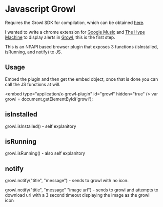 Javascript Growl
================

Requires the Growl SDK for compilation, which can be obtained [here](http://growl.info/downloads_developers.php).

I wanted to write a chrome extension for [Google Music](http://music.google.com) and [The Hype Machine](http://hypem.com) to display alerts in [Growl](http://growl.info), this is the first step.

This is an NPAPI based browser plugin that exposes 3 functions (isInstalled, isRunning, and notify) to JS.

Usage
-----
Embed the plugin and then get the embed object, once that is done you can call the JS functions at will.

&lt;embed type="application/x-growl-plugin" id="growl" hidden="true" /&gt;
var growl = document.getElementById('growl');


isInstalled
----------------
growl.isInstalled() - self explanitory

isRunning
--------------
growl.isRunning() - also self explanitory

notify
-----
growl.notify("title", "message") - sends to growl with no icon.

growl.notify("title", "message" "image url") - sends to growl and attempts to download url with a 3 second timeout displaying the image as the growl icon
